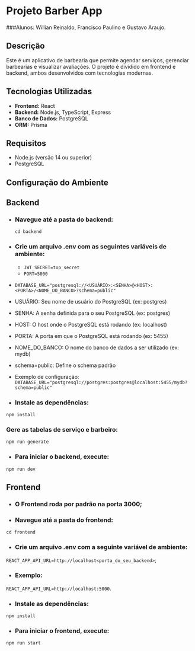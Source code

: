 # Projeto Barber App

###Alunos: Willian Reinaldo, Francisco Paulino e Gustavo Araujo.

## Descrição

Este é um aplicativo de barbearia que permite agendar serviços, gerenciar barbearias e visualizar avaliações. O projeto é dividido em frontend e backend, ambos desenvolvidos com tecnologias modernas.

## Tecnologias Utilizadas

- **Frontend:** React
- **Backend:** Node.js, TypeScript, Express
- **Banco de Dados:** PostgreSQL
- **ORM:** Prisma

## Requisitos

- Node.js (versão 14 ou superior)
- PostgreSQL

## Configuração do Ambiente

## Backend

- ### Navegue até a pasta do backend:
   ```
   cd backend
- ### Crie um arquivo .env com as seguintes variáveis de ambiente:
  - `JWT_SECRET=top_secret`
   -  `PORT=5000`

- `DATABASE_URL="postgresql://<USUÁRIO>:<SENHA>@<HOST>:<PORTA>/<NOME_DO_BANCO>?schema=public"`
- USUÁRIO: Seu nome de usuário do PostgreSQL (ex: postgres)
- SENHA: A senha definida para o seu PostgreSQL (ex: postgres)
- HOST: O host onde o PostgreSQL está rodando (ex: localhost)
- PORTA: A porta em que o PostgreSQL está rodando (ex: 5455)
- NOME_DO_BANCO: O nome do banco de dados a ser utilizado (ex: mydb)
- schema=public: Define o schema padrão
- Exemplo de configuração: `DATABASE_URL="postgresql://postgres:postgres@localhost:5455/mydb?schema=public"`
  
- ### Instale as dependências:
`npm install`

### Gere as tabelas de serviço e barbeiro:
   
`npm run generate`
- ### Para iniciar o backend, execute:
`npm run dev`
## Frontend
- ### O Frontend roda por padrão na porta 3000;
- ### Navegue até a pasta do frontend:

`cd frontend`
- ### Crie um arquivo .env com a seguinte variável de ambiente:
`REACT_APP_API_URL=http://localhost<porta_do_seu_backend>`;
- ### Exemplo:
`REACT_APP_API_URL=http://localhost:5000`.

- ### Instale as dependências:
`npm install`
- ### Para iniciar o frontend, execute:
`npm run start`
